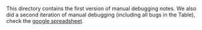 This directory contains the first version of manual debugging notes.  We also did a second iteration of manual debugging (including all bugs in the Table), check the [google spreadsheet](https://docs.google.com/spreadsheets/d/1FzXaVHSuvzyuvfsb68jqkXHw1ZPFsb6-njHek4t-uZ0/edit?usp=sharing).
